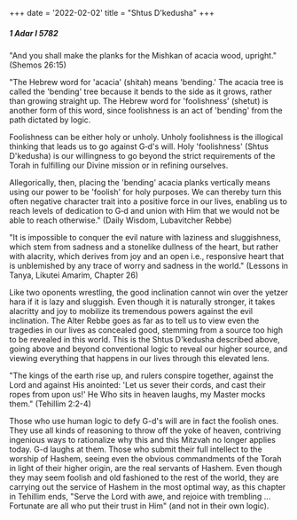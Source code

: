 +++
date = '2022-02-02'
title = "Shtus D'kedusha"
+++

##### 1 Adar I 5782

"And you shall make the planks for the Mishkan of acacia wood, upright." (Shemos 26:15)

"The Hebrew word for 'acacia' (shitah) means 'bending.' The acacia tree is called the 'bending' tree because it bends to the side as it grows, rather than growing straight up. The Hebrew word for 'foolishness' (shetut) is another form of this word, since foolishness is an act of 'bending' from the path dictated by logic.

Foolishness can be either holy or unholy. Unholy foolishness is the illogical thinking that leads us to go against G‑d's will. Holy 'foolishness' (Shtus D'kedusha) is our willingness to go beyond the strict requirements of the Torah in fulfilling our Divine mission or in refining ourselves.

Allegorically, then, placing the 'bending' acacia planks vertically means using our power to be 'foolish' for holy purposes. We can thereby turn this often negative character trait into a positive force in our lives, enabling us to reach levels of dedication to G‑d and union with Him that we would not be able to reach otherwise." (Daily Wisdom, Lubavitcher Rebbe)

"It is impossible to conquer the evil nature with laziness and sluggishness, which stem from sadness and a stonelike dullness of the heart, but rather with alacrity, which derives from joy and an open i.e., responsive heart that is unblemished by any trace of worry and sadness in the world." (Lessons in Tanya, Likutei Amarim, Chapter 26)

Like two oponents wrestling, the good inclination cannot win over the yetzer hara if it is lazy and sluggish. Even though it is naturally stronger, it takes alacritty and joy to mobilize its tremendous powers against the evil inclination. The Alter Rebbe goes as far as to tell us to view even the tragedies in our lives as concealed good, stemming from a source too high to be revealed in this world. This is the Shtus D'kedusha described above, going above and beyond conventional logic to reveal our higher source, and viewing everything that happens in our lives through this elevated lens.

"The kings of the earth rise up, and rulers conspire together, against the Lord and against His anointed: 'Let us sever their cords, and cast their ropes from upon us!' He Who sits in heaven laughs, my Master mocks them." (Tehillim 2:2-4)

Those who use human logic to defy G-d's will are in fact the foolish ones. They use all kinds of reasoning to throw off the yoke of heaven, contriving ingenious ways to rationalize why this and this Mitzvah no longer applies today. G-d laughs at them. Those who submit their full intellect to the worship of Hashem, seeing even the obvious commandments of the Torah in light of their higher origin, are the real servants of Hashem. Even though they may seem foolish and old fashioned to the rest of the world, they are carrying out the service of Hashem in the most optimal way, as this chapter in Tehillim ends, "Serve the Lord with awe, and rejoice with trembling ... Fortunate are all who put their trust in Him" (and not in their own logic).
